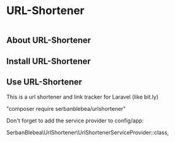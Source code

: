 # URL-Shortener
<p align="center">
<a href="" target="_blank"><img src=""></a>
</p>

## About URL-Shortener


## Install URL-Shortener


## Use URL-Shortener
This is a url shortener and link tracker for Laravel (like bit.ly)

"composer require serbanblebea/urlshortener"

Don't forget to add the service provider to config/app: 

SerbanBlebea\UrlShortener\UrlShortenerServiceProvider::class,
